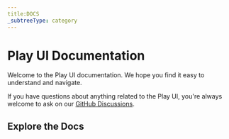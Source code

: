 ```yaml
---
title:DOCS
_subtreeType: category
---
```

# Play UI Documentation

Welcome to the Play UI documentation. We hope you find it easy to understand and navigate. 

If you have questions about anything related to the Play UI, you're always welcome to ask on our [GitHub Discussions](https://github.com/webqit/play-ui/discussions).

## Explore the Docs
